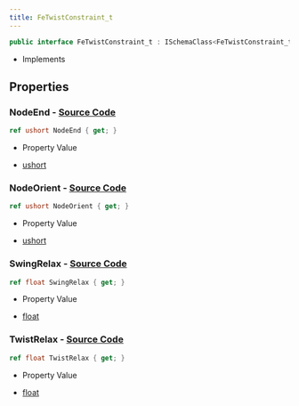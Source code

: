 ```yaml
---
title: FeTwistConstraint_t
---
```


```csharp
public interface FeTwistConstraint_t : ISchemaClass<FeTwistConstraint_t>, ISchemaField, ISchemaClass, INativeHandle
```

- Implements

## Properties

### **NodeEnd** - [Source Code](https://github.com/swiftly-solution/swiftlys2/blob/main/managed/src/SwiftlyS2.Generated/Schemas/Interfaces/FeTwistConstraint_t.cs#L18)

```csharp
ref ushort NodeEnd { get; }
```

- Property Value

- [ushort](https://learn.microsoft.com/dotnet/api/system.uint16)

### **NodeOrient** - [Source Code](https://github.com/swiftly-solution/swiftlys2/blob/main/managed/src/SwiftlyS2.Generated/Schemas/Interfaces/FeTwistConstraint_t.cs#L16)

```csharp
ref ushort NodeOrient { get; }
```

- Property Value

- [ushort](https://learn.microsoft.com/dotnet/api/system.uint16)

### **SwingRelax** - [Source Code](https://github.com/swiftly-solution/swiftlys2/blob/main/managed/src/SwiftlyS2.Generated/Schemas/Interfaces/FeTwistConstraint_t.cs#L22)

```csharp
ref float SwingRelax { get; }
```

- Property Value

- [float](https://learn.microsoft.com/dotnet/api/system.single)

### **TwistRelax** - [Source Code](https://github.com/swiftly-solution/swiftlys2/blob/main/managed/src/SwiftlyS2.Generated/Schemas/Interfaces/FeTwistConstraint_t.cs#L20)

```csharp
ref float TwistRelax { get; }
```

- Property Value

- [float](https://learn.microsoft.com/dotnet/api/system.single)

